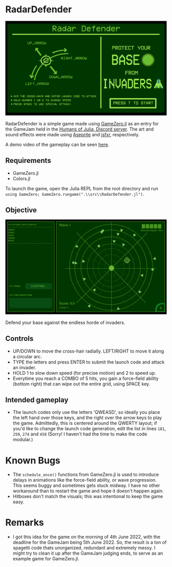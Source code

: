 # RadarDefender
![controls](./RadarDefender/images/start.png)

RadarDefender is a simple game made using [GameZero.jl](https://github.com/aviks/GameZero.jl) as an entry for the GameJam held in the [Humans of Julia, Discord server](https://discord.com/channels/762167454973296644/775962287461629952). The art and sound effects were made using [Aseprite](https://www.aseprite.org/) and [jsfxr](https://sfxr.me/), respectively. 

A demo video of the gameplay can be seen [here](https://youtu.be/jhMcW-pPb0k).

## Requirements
- GameZero.jl
- Colors.jl

To launch the game, open the Julia REPL from the root directory and run `using GameZero; GameZero.rungame(".\\src\\RadarDefender.jl")`.

## Objective
![gameplay](./RadarDefender/images/gameplay.png)

Defend your base against the endless horde of invaders.

## Controls
- UP/DOWN to move the cross-hair radially. LEFT/RIGHT to move it along a circular arc.
- TYPE the letters and press ENTER to submit the launch code and attack an invader.
- HOLD 1 to slow down speed (for precise motion) and 2 to speed up.
- Everytime you reach a COMBO of 5 hits, you gain a force-field ability (bottom right) that can wipe out the entire grid, using SPACE key.

## Intended gameplay
- The launch codes only use the letters 'QWEASD', so ideally you place the left hand over those keys, and the right over the arrow keys to play the game. Admittedly, this is centered around the QWERTY layout; if you'd like to change the launch code generation, edit the list in lines `181`, `259`, `274` and `458` (Sorry! I haven't had the time to make the code modular.)

# Known Bugs
- The `schedule_once()` functions from GameZero.jl is used to introduce delays in animations like the force-field ability, or wave progression. This seems buggy and sometimes gets stuck midway. I have no other workaround than to restart the game and hope it doesn't happen again.
- Hitboxes don't match the visuals; this was intentional to keep the game easy.

# Remarks
- I got this idea for the game on the morning of 4th June 2022, with the deadline for the GameJam being 5th June 2022. So, the result is a ton of spagetti code thats unorganized, redundant and extremely messy. I might try to clean it up after the GameJam judging ends, to serve as an example game for GameZero.jl. 
